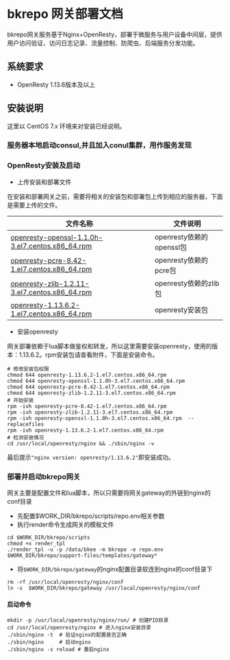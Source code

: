 # bkrepo 网关部署文档

bkrepo网关服务基于Nginx+OpenResty，部署于微服务与用户设备中间层，提供用户访问验证、访问日志记录、流量控制、防爬虫、后端服务分发功能。

## 系统要求

- OpenResty 1.13.6版本及以上


## 安装说明

这里以 CentOS 7.x 环境来对安装已经说明。

### 服务器本地启动consul,并且加入conul集群，用作服务发现

### OpenResty安装及启动

- 上传安装和部署文件

在安装和部署网关之前，需要将相关的安装包和部署包上传到相应的服务器，下面是需要上传的文件。

|   文件名称   |   文件说明     |
| ------------ | ---------------- |
|   [openresty-openssl-1.1.0h-3.el7.centos.x86_64.rpm](https://openresty.org/package/centos/7/x86_64/openresty-openssl-1.1.0h-3.el7.centos.x86_64.rpm)   |  openresty依赖的openssl包    |
|   [openresty-pcre-8.42-1.el7.centos.x86_64.rpm](https://openresty.org/package/centos/7/x86_64/openresty-pcre-8.42-1.el7.centos.x86_64.rpm)   |  openresty依赖的pcre包 |
|   [openresty-zlib-1.2.11-3.el7.centos.x86_64.rpm](https://openresty.org/package/centos/7/x86_64/openresty-zlib-1.2.11-3.el7.centos.x86_64.rpm)   |  openresty依赖的zlib包 |
|   [openresty-1.13.6.2-1.el7.centos.x86_64.rpm](https://openresty.org/package/centos/7/x86_64/openresty-1.13.6.2-1.el7.centos.x86_64.rpm)   |  openresty安装包 |

- 安装openresty

网关部署依赖于lua脚本做鉴权和转发，所以这里需要安装openresty，使用的版本：1.13.6.2。rpm安装包请查看附件，下面是安装命令。

```shell
# 修改安装包权限
chmod 644 openresty-1.13.6.2-1.el7.centos.x86_64.rpm
chmod 644 openresty-openssl-1.1.0h-3.el7.centos.x86_64.rpm
chmod 644 openresty-pcre-8.42-1.el7.centos.x86_64.rpm
chmod 644 openresty-zlib-1.2.11-3.el7.centos.x86_64.rpm
# 开始安装
rpm -ivh openresty-pcre-8.42-1.el7.centos.x86_64.rpm
rpm -ivh openresty-zlib-1.2.11-3.el7.centos.x86_64.rpm
rpm -ivh openresty-openssl-1.1.0h-3.el7.centos.x86_64.rpm  --replacefiles
rpm -ivh openresty-1.13.6.2-1.el7.centos.x86_64.rpm
# 检测安装情况
cd /usr/local/openresty/nginx && ./sbin/nginx -v
```

最后提示`"nginx version: openresty/1.13.6.2"`即安装成功。

### 部署并启动bkrepo网关

网关主要是配置文件和lua脚本，所以只需要将网关gateway的外链到nginx的conf目录

- 先配置$WORK_DIR/bkrepo/scripts/repo.env相关参数
- 执行render命令生成网关的模板文件

```shell
cd $WORK_DIR/bkrepo/scripts
chmod +x render_tpl
./render_tpl -u -p /data/bkee -m bkrepo -e repo.env $WORK_DIR/bkrepo/support-files/templates/gateway*
```

- 将`$WORK_DIR/bkrepo/gateway`的nginx配置目录软连到nginx的conf目录下

```shell
rm -rf /usr/local/openresty/nginx/conf
ln -s  $WORK_DIR/bkrepo/gateway /usr/local/openresty/nginx/conf
```


#### 启动命令

```shell
mkdir -p /usr/local/openresty/nginx/run/ # 创建PID目录
cd /usr/local/openresty/nginx # 进入nginx安装目录
./sbin/nginx -t  # 验证nginx的配置是否正确
./sbin/nginx     # 启动nginx
./sbin/nginx -s reload # 重启nginx
```
